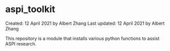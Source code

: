 # aspi_toolkit
Created: 12 April 2021 by Albert Zhang
Last updated: 12 April 2021 by Albert Zhang

This repository is a module that installs various python functions to assist ASPI research.
